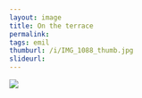 ```yaml
---
layout: image
title: On the terrace
permalink: 
tags: emil
thumburl: /i/IMG_1088_thumb.jpg
slideurl: 
---
```


![]({{site.url}}/i/on_the_terrace.jpg)
